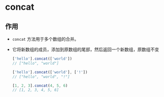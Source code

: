 # concat

## 作用

*   `concat` 方法用于多个数组的合并。

*   它将新数组的成员，添加到原数组的尾部，然后返回一个新数组，原数组不变

    ```javascript
    ['hello'].concat(['world'])
    // ["hello", "world"]

    ['hello'].concat(['world'], ['!'])
    // ["hello", "world", "!"]
    ```

    ```javascript
    [1, 2, 3].concat(4, 5, 6)
    // [1, 2, 3, 4, 5, 6]
    ```

